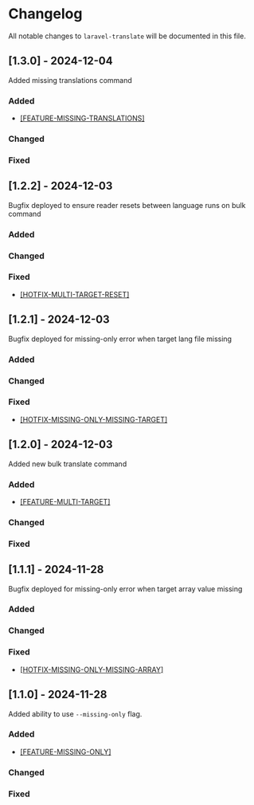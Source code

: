 # Changelog

All notable changes to `laravel-translate` will be documented in this file.

## [1.3.0] - 2024-12-04

Added missing translations command

### Added
- [[FEATURE-MISSING-TRANSLATIONS]](https://github.com/rpwebdevelopment/laravel-translate/tree/feature-missing-translations)

### Changed

### Fixed

## [1.2.2] - 2024-12-03

Bugfix deployed to ensure reader resets between language runs on bulk command

### Added

### Changed

### Fixed
- [[HOTFIX-MULTI-TARGET-RESET]](https://github.com/rpwebdevelopment/laravel-translate/tree/hotfix-multi-target-reset)

## [1.2.1] - 2024-12-03

Bugfix deployed for missing-only error when target lang file missing

### Added

### Changed

### Fixed
- [[HOTFIX-MISSING-ONLY-MISSING-TARGET]](https://github.com/rpwebdevelopment/laravel-translate/tree/hotfix-missing-only-missing-target)

## [1.2.0] - 2024-12-03

Added new bulk translate command

### Added
- [[FEATURE-MULTI-TARGET]](https://github.com/rpwebdevelopment/laravel-translate/tree/feature-multi-target)

### Changed

### Fixed

## [1.1.1] - 2024-11-28

Bugfix deployed for missing-only error when target array value missing

### Added

### Changed

### Fixed
- [[HOTFIX-MISSING-ONLY-MISSING-ARRAY]](https://github.com/rpwebdevelopment/laravel-translate/tree/hotfix-missing-only-missing-array)

## [1.1.0] - 2024-11-28

Added ability to use `--missing-only` flag.

### Added
- [[FEATURE-MISSING-ONLY]](https://github.com/rpwebdevelopment/laravel-translate/tree/feature-missing-only)

### Changed

### Fixed
